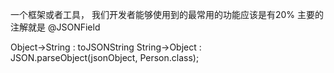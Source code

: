 一个框架或者工具， 我们开发者能够使用到的最常用的功能应该是有20%
主要的注解就是
 @JSONField

Object->String : toJSONString
String->Object : JSON.parseObject(jsonObject, Person.class);
